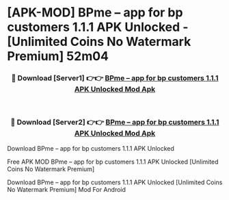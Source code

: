 # [APK-MOD] BPme – app for bp customers 1.1.1 APK Unlocked - [Unlimited Coins No Watermark Premium] 52m04



<div align="center">
<h3>🔴 Download [Server1] 👉👉 <a href="https://momento.my/?title=BPme_–_app_for_bp_customers_1.1.1_APK_Unlocked">BPme – app for bp customers 1.1.1 APK Unlocked Mod Apk</a></h3><br>

<h3>🔴 Download [Server2] 👉👉 <a href="https://momento.my/?title=BPme_–_app_for_bp_customers_1.1.1_APK_Unlocked">BPme – app for bp customers 1.1.1 APK Unlocked Mod Apk</a></h3>
</div>



Download BPme – app for bp customers 1.1.1 APK Unlocked 

Free APK MOD BPme – app for bp customers 1.1.1 APK Unlocked [Unlimited Coins No Watermark Premium]

Download BPme – app for bp customers 1.1.1 APK Unlocked [Unlimited Coins No Watermark Premium] Mod For Android
